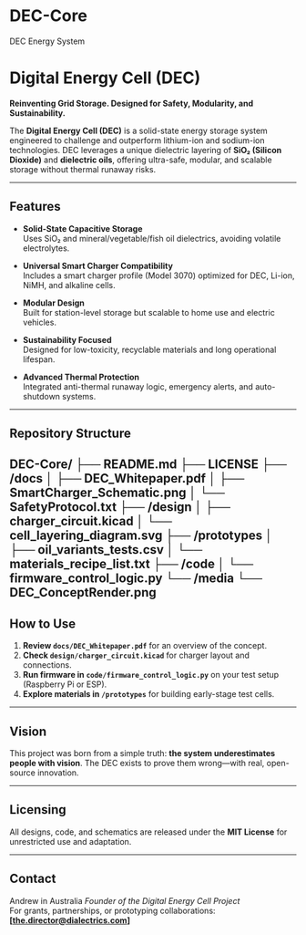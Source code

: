# DEC-Core
DEC Energy System

# Digital Energy Cell (DEC)

**Reinventing Grid Storage. Designed for Safety, Modularity, and Sustainability.**

The **Digital Energy Cell (DEC)** is a solid-state energy storage system engineered to challenge and outperform lithium-ion and sodium-ion technologies. DEC leverages a unique dielectric layering of **SiO₂ (Silicon Dioxide)** and **dielectric oils**, offering ultra-safe, modular, and scalable storage without thermal runaway risks.

---

## Features

- **Solid-State Capacitive Storage**  
  Uses SiO₂ and mineral/vegetable/fish oil dielectrics, avoiding volatile electrolytes.

- **Universal Smart Charger Compatibility**  
  Includes a smart charger profile (Model 3070) optimized for DEC, Li-ion, NiMH, and alkaline cells.

- **Modular Design**  
  Built for station-level storage but scalable to home use and electric vehicles.

- **Sustainability Focused**  
  Designed for low-toxicity, recyclable materials and long operational lifespan.

- **Advanced Thermal Protection**  
  Integrated anti-thermal runaway logic, emergency alerts, and auto-shutdown systems.

---

## Repository Structure

DEC-Core/
├── README.md
├── LICENSE
├── /docs
│   ├── DEC_Whitepaper.pdf
│   ├── SmartCharger_Schematic.png
│   └── SafetyProtocol.txt
├── /design
│   ├── charger_circuit.kicad
│   └── cell_layering_diagram.svg
├── /prototypes
│   ├── oil_variants_tests.csv
│   └── materials_recipe_list.txt
├── /code
│   └── firmware_control_logic.py
└── /media
    └── DEC_ConceptRender.png
---

## How to Use

1. **Review `docs/DEC_Whitepaper.pdf`** for an overview of the concept.
2. **Check `design/charger_circuit.kicad`** for charger layout and connections.
3. **Run firmware in `code/firmware_control_logic.py`** on your test setup (Raspberry Pi or ESP).
4. **Explore materials in `/prototypes`** for building early-stage test cells.

---

## Vision

This project was born from a simple truth: **the system underestimates people with vision**. The DEC exists to prove them wrong—with real, open-source innovation.

---

## Licensing

All designs, code, and schematics are released under the **MIT License** for unrestricted use and adaptation.

---

## Contact

Andrew in Australia
*Founder of the Digital Energy Cell Project*  
For grants, partnerships, or prototyping collaborations:  
**[the.director@dialectrics.com]**
